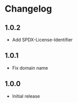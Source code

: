 # Changelog

## 1.0.2
* Add SPDX-License-Identifier

## 1.0.1
* Fix domain name

## 1.0.0
* Initial release
